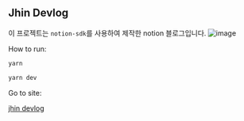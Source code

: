 ## Jhin Devlog

이 프로젝트는 `notion-sdk`를 사용하여 제작한 notion 블로그입니다.
![image](https://github.com/ParkSeoJune/notion-blog/assets/83441545/11eb9b05-d961-43fe-a2e7-791874915b75)

How to run:

```bash
yarn

yarn dev
```

Go to site:

[jhin devlog](https://notion-blog-parkseojunes-projects.vercel.app/)
